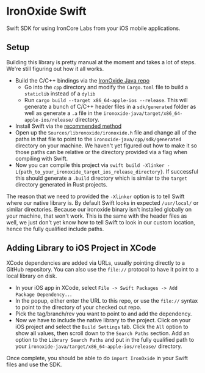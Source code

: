 # IronOxide Swift

Swift SDK for using IronCore Labs from your iOS mobile applications.

## Setup

Building this library is pretty manual at the moment and takes a lot of steps. We're still figuring out how it all works.

+ Build the C/C++ bindings via the [IronOxide Java repo](https://github.com/IronCoreLabs/ironoxide-java)
    + Go into the `cpp` directory and modify the `Cargo.toml` file to build a `staticlib` instead of a `dylib`
    + Run `cargo build --target x86_64-apple-ios --release`. This will generate a bunch of C/C++ header files in a `sdk/generated` folder as well as generate a `.a` file in the `ironoxide-java/target/x86_64-apple-ios/release/` directory.
+ Install Swift via the [recommended method](https://swift.org/getting-started/#installing-swift)
+ Open up the `Sources/libronoxide/ironoxide.h` file and change all of the paths in that file to point to the `ironoxide-java/cpp/sdk/generated` directory on your machine. We haven't yet figured out how to make it so those paths can be relative or the directory provided via a flag when compiling with Swift.
+ Now you can compile this project via `swift build -Xlinker -L{path_to_your_ironoxide_target_ios_release_directory}`. If successful this should generate a `.build` directory which is similar to the `target` directory generated in Rust projects.

The reason that we need to provided the `-Xlinker` option is to tell Swift where our native library is. By default Swift looks in expected `/usr/local/` or similar directories. Because our ironoxide binary isn't installed globally on your machine, that won't work. This is the same with the header files as well, we just don't yet know how to tell Swift to look in our custom location, hence the fully qualified include paths.

## Adding Library to iOS Project in XCode

XCode dependencies are added via URLs, usually pointing directly to a GitHub repository. You can also use the `file://` protocol to have it point to a local library on disk.

+ In your iOS app in XCode, select `File -> Swift Packages -> Add Package Dependency..`.
+ In the popup, either enter the URL to this repo, or use the `file://` syntax to point to the directory of your checked out repo.
+ Pick the tag/branch/rev you want to point to and add the dependency.
+ Now we have to include the native library to the project. Click on your iOS project and select the `Build Settings` tab. Click the `All` option to show all values, then scroll down to the `Search Paths` section. Add an option to the `Library Search Paths` and put in the fully qualified path to your `ironoxide-java/target/x86_64-apple-ios/release/` directory.

Once complete, you should be able to do `import IronOxide` in your Swift files and use the SDK.